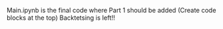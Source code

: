 Main.ipynb is the final code where Part 1 should be added (Create code blocks at the top)
Backtetsing is left!!

